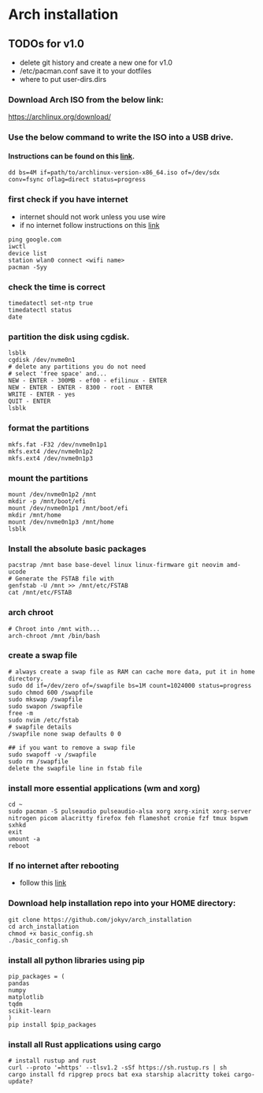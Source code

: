 # Arch installation

## TODOs for v1.0
- delete git history and create a new one for v1.0
- /etc/pacman.conf save it to your dotfiles
- where to put user-dirs.dirs

### Download Arch ISO from the below link:
https://archlinux.org/download/

### Use the below command to write the ISO into a USB drive.
#### Instructions can be found on this [link](https://wiki.archlinux.org/title/USB_flash_installation_medium).

```
dd bs=4M if=path/to/archlinux-version-x86_64.iso of=/dev/sdx conv=fsync oflag=direct status=progress
````

### first check if you have internet
- internet should not work unless you use wire 
- if no internet follow instructions on this [link](https://wiki.archlinux.org/index.php/Iwd#iwctl)
```
ping google.com
iwctl
device list
station wlan0 connect <wifi name>
pacman -Syy
```

### check the time is correct
```
timedatectl set-ntp true
timedatectl status
date
```

### partition the disk using cgdisk.
```
lsblk
cgdisk /dev/nvme0n1
# delete any partitions you do not need
# select 'free space' and...
NEW - ENTER - 300MB - ef00 - efilinux - ENTER
NEW - ENTER - ENTER - 8300 - root - ENTER
WRITE - ENTER - yes
QUIT - ENTER
lsblk
```

### format the partitions
```
mkfs.fat -F32 /dev/nvme0n1p1
mkfs.ext4 /dev/nvme0n1p2
mkfs.ext4 /dev/nvme0n1p3
```

### mount the partitions
```
mount /dev/nvme0n1p2 /mnt
mkdir -p /mnt/boot/efi
mount /dev/nvme0n1p1 /mnt/boot/efi
mkdir /mnt/home
mount /dev/nvme0n1p3 /mnt/home
lsblk
```

### Install the absolute basic packages
```
pacstrap /mnt base base-devel linux linux-firmware git neovim amd-ucode
# Generate the FSTAB file with 
genfstab -U /mnt >> /mnt/etc/FSTAB
cat /mnt/etc/FSTAB
```

### arch chroot
```
# Chroot into /mnt with...
arch-chroot /mnt /bin/bash
```

### create a swap file
```
# always create a swap file as RAM can cache more data, put it in home directory.
sudo dd if=/dev/zero of=/swapfile bs=1M count=1024000 status=progress
sudo chmod 600 /swapfile
sudo mkswap /swapfile
sudo swapon /swapfile
free -m
sudo nvim /etc/fstab
# swapfile details
/swapfile none swap defaults 0 0

## if you want to remove a swap file
sudo swapoff -v /swapfile
sudo rm /swapfile
delete the swapfile line in fstab file
```

### install more essential applications (wm and xorg)
```
cd ~
sudo pacman -S pulseaudio pulseaudio-alsa xorg xorg-xinit xorg-server nitrogen picom alacritty firefox feh flameshot cronie fzf tmux bspwm sxhkd
exit
umount -a
reboot
```

### If no internet after rebooting
- follow this [link](https://wiki.archlinux.org/index.php/NetworkManager)

### Download help installation repo into your HOME directory:
```
git clone https://github.com/jokyv/arch_installation
cd arch_installation
chmod +x basic_config.sh
./basic_config.sh
```

### install all python libraries using pip
```
pip_packages = (
pandas
numpy
matplotlib
tqdm
scikit-learn
)
pip install $pip_packages
```

### install all Rust applications using cargo
```
# install rustup and rust
curl --proto '=https' --tlsv1.2 -sSf https://sh.rustup.rs | sh
cargo install fd ripgrep procs bat exa starship alacritty tokei cargo-update?
```

